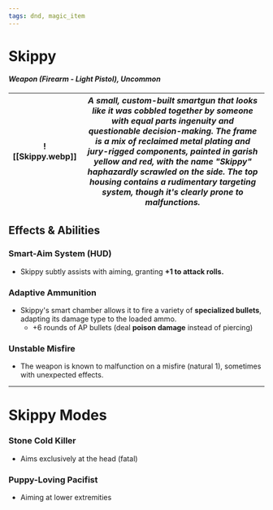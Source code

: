 ```yaml
---
tags: dnd, magic_item
---
```


# Skippy
#### *Weapon (Firearm - Light Pistol), Uncommon*  

| ![[Skippy.webp]] | *A small, custom-built smartgun that looks like it was cobbled together by someone with equal parts ingenuity and questionable decision-making. The frame is a mix of reclaimed metal plating and jury-rigged components, painted in garish yellow and red, with the name "Skippy" haphazardly scrawled on the side. The top housing contains a rudimentary targeting system, though it's clearly prone to malfunctions.*<br> |
| --------------------- | ----------------------------------------------------------------------------------------------------------------------------------------------------------------------------------------------------------------------------------------------------------------------------------------------------------------------------------------------------------------------------------------------------------------------------- |

## **Effects & Abilities**  

### **Smart-Aim System (HUD)**
- Skippy subtly assists with aiming, granting **+1 to attack rolls.** 

### **Adaptive Ammunition**
- Skippy's smart chamber allows it to fire a variety of **specialized bullets**, adapting its damage type to the loaded ammo.
	- +6 rounds of  AP bullets (deal **poison damage** instead of piercing)

### Unstable Misfire  
- The weapon is known to malfunction on a misfire (natural 1), sometimes with unexpected effects.


---
# Skippy Modes

### Stone Cold Killer

- Aims exclusively at the head (fatal)


### Puppy-Loving Pacifist

- Aiming at lower extremities